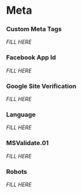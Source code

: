 # Meta

### Custom Meta Tags

_FILL HERE_


### Facebook App Id

_FILL HERE_


### Google Site Verification

_FILL HERE_


### Language

_FILL HERE_


### MSValidate.01

_FILL HERE_


### Robots

_FILL HERE_

